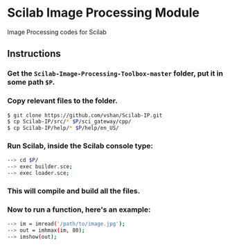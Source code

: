 # Scilab Image Processing Module
Image Processing codes for Scilab

## Instructions

### Get the `Scilab-Image-Processing-Toolbox-master` folder, put it in some path `$P`.

### Copy relevant files to the folder.

```bash
$ git clone https://github.com/vshan/Scilab-IP.git
$ cp Scilab-IP/src/* $P/sci_gateway/cpp/
$ cp Scilab-IP/help/* $P/help/en_US/
```

### Run Scilab, inside the Scilab console type:

```bash
--> cd $P/
--> exec builder.sce;
--> exec loader.sce;
```

### This will compile and build all the files.

### Now to run a function, here's an example:

```bash
--> im = imread('/path/to/image.jpg');
--> out = imhmax(im, 80);
--> imshow(out);
```